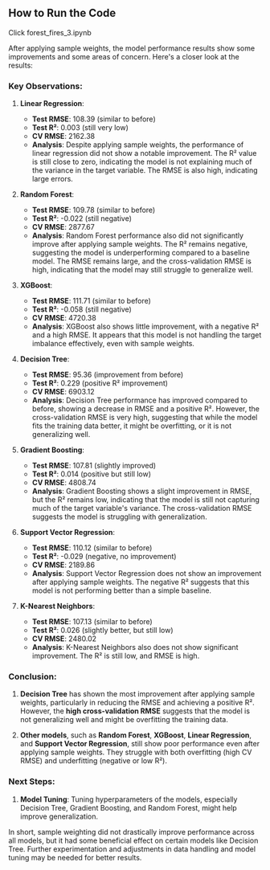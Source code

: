 ## How to Run the Code

Click forest_fires_3.ipynb


After applying sample weights, the model performance results show some improvements and some areas of concern. Here's a closer look at the results:

### Key Observations:
1. **Linear Regression**:
   - **Test RMSE**: 108.39 (similar to before)
   - **Test R²**: 0.003 (still very low)
   - **CV RMSE**: 2162.38
   - **Analysis**: Despite applying sample weights, the performance of linear regression did not show a notable improvement. The R² value is still close to zero, indicating the model is not explaining much of the variance in the target variable. The RMSE is also high, indicating large errors.

2. **Random Forest**:
   - **Test RMSE**: 109.78 (similar to before)
   - **Test R²**: -0.022 (still negative)
   - **CV RMSE**: 2877.67
   - **Analysis**: Random Forest performance also did not significantly improve after applying sample weights. The R² remains negative, suggesting the model is underperforming compared to a baseline model. The RMSE remains large, and the cross-validation RMSE is high, indicating that the model may still struggle to generalize well.

3. **XGBoost**:
   - **Test RMSE**: 111.71 (similar to before)
   - **Test R²**: -0.058 (still negative)
   - **CV RMSE**: 4720.38
   - **Analysis**: XGBoost also shows little improvement, with a negative R² and a high RMSE. It appears that this model is not handling the target imbalance effectively, even with sample weights.

4. **Decision Tree**:
   - **Test RMSE**: 95.36 (improvement from before)
   - **Test R²**: 0.229 (positive R² improvement)
   - **CV RMSE**: 6903.12
   - **Analysis**: Decision Tree performance has improved compared to before, showing a decrease in RMSE and a positive R². However, the cross-validation RMSE is very high, suggesting that while the model fits the training data better, it might be overfitting, or it is not generalizing well.

5. **Gradient Boosting**:
   - **Test RMSE**: 107.81 (slightly improved)
   - **Test R²**: 0.014 (positive but still low)
   - **CV RMSE**: 4808.74
   - **Analysis**: Gradient Boosting shows a slight improvement in RMSE, but the R² remains low, indicating that the model is still not capturing much of the target variable's variance. The cross-validation RMSE suggests the model is struggling with generalization.

6. **Support Vector Regression**:
   - **Test RMSE**: 110.12 (similar to before)
   - **Test R²**: -0.029 (negative, no improvement)
   - **CV RMSE**: 2189.86
   - **Analysis**: Support Vector Regression does not show an improvement after applying sample weights. The negative R² suggests that this model is not performing better than a simple baseline.

7. **K-Nearest Neighbors**:
   - **Test RMSE**: 107.13 (similar to before)
   - **Test R²**: 0.026 (slightly better, but still low)
   - **CV RMSE**: 2480.02
   - **Analysis**: K-Nearest Neighbors also does not show significant improvement. The R² is still low, and RMSE is high.

### Conclusion:
1. **Decision Tree** has shown the most improvement after applying sample weights, particularly in reducing the RMSE and achieving a positive R². However, the **high cross-validation RMSE** suggests that the model is not generalizing well and might be overfitting the training data.

2. **Other models**, such as **Random Forest**, **XGBoost**, **Linear Regression**, and **Support Vector Regression**, still show poor performance even after applying sample weights. They struggle with both overfitting (high CV RMSE) and underfitting (negative or low R²).

### Next Steps:
1. **Model Tuning**: Tuning hyperparameters of the models, especially Decision Tree, Gradient Boosting, and Random Forest, might help improve generalization.


In short, sample weighting did not drastically improve performance across all models, but it had some beneficial effect on certain models like Decision Tree. Further experimentation and adjustments in data handling and model tuning may be needed for better results.